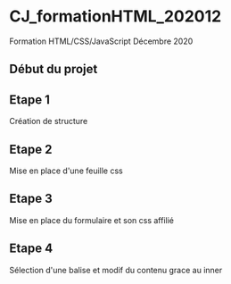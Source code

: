 # CJ_formationHTML_202012
Formation HTML/CSS/JavaScript Décembre 2020

## Début du projet


## Etape 1
Création de structure

## Etape 2
Mise en place d'une feuille css

## Etape 3
Mise en place du formulaire et son css affilié

## Etape 4
Sélection d'une balise et modif du contenu grace au inner